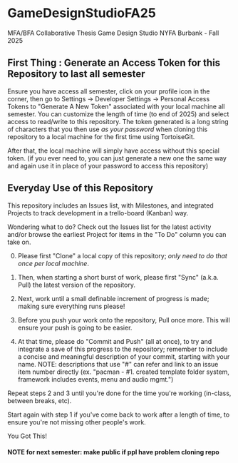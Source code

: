 # GameDesignStudioFA25
MFA/BFA Collaborative Thesis Game Design Studio NYFA Burbank - Fall 2025

## First Thing : Generate an Access Token for this Repository to last all semester

Ensure you have access all semester, click on your profile icon in the corner, then go to Settings -> Developer Settings -> Personal Access Tokens to "Generate A New Token" associated with your local machine all semester. You can customize the length of time (to end of 2025) and select access to read/write to this repository. The token generated is a long string of characters that you then use _as your password_ when cloning this repository to a local machine for the first time using TortoiseGit.

After that, the local machine will simply have access without this special token. (if you ever need to, you can just generate a new one the same way and again use it in place of your password to access this repository)

## Everyday Use of this Repository

This repository includes an Issues list, with Milestones, and integrated Projects to track development in a trello-board (Kanban) way.

Wondering what to do? Check out the Issues list for the latest activity and/or browse the earliest Project for items in the "To Do" column you can take on.

0. Please first "Clone" a local copy of this repository; _only need to do that once per local machine_.

1. Then, when starting a short burst of work, please first "Sync" (a.k.a. Pull) the latest version of the repository.
2. Next, work until a small definable increment of progress is made; making sure everything runs please!
3. Before you push your work onto the repository, Pull once more. This will ensure your push is going to be easier.
4. At that time, please do "Commit and Push" (all at once), to try and integrate a save of this progress to the repository; remember to include a concise and meaningful description of your commit, starting with your name. NOTE: descriptions that use "#" can refer and link to an issue item number directly (ex. "pacman - #1. created template folder system, framework includes events, menu and audio mgmt.")

Repeat steps 2 and 3 until you're done for the time you're working (in-class, between breaks, etc).

Start again with step 1 if you've come back to work after a length of time, to ensure you're not missing other people's work.

You Got This!

#### NOTE for next semester: make public if ppl have problem cloning repo
